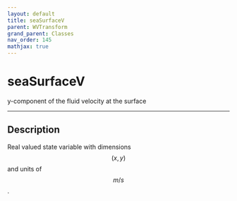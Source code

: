 ```yaml
---
layout: default
title: seaSurfaceV
parent: WVTransform
grand_parent: Classes
nav_order: 145
mathjax: true
---
```


#  seaSurfaceV

y-component of the fluid velocity at the surface


---

## Description
Real valued state variable with dimensions $$(x,y)$$ and units of $$m/s$$.


